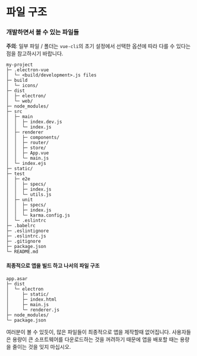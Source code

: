 # 파일 구조

### 개발하면서 볼 수 있는 파일들

**주의**: 일부 파일 / 폴더는 `vue-cli`의 초기 설정에서 선택한 옵션에 따라 다를 수 있다는 점을 참고하시기 바랍니다.

```
my-project
├─ .electron-vue
│  └─ <build/development>.js files
├─ build
│  └─ icons/
├─ dist
│  ├─ electron/
│  └─ web/
├─ node_modules/
├─ src
│  ├─ main
│  │  ├─ index.dev.js
│  │  └─ index.js
│  ├─ renderer
│  │  ├─ components/
│  │  ├─ router/
│  │  ├─ store/
│  │  ├─ App.vue
│  │  └─ main.js
│  └─ index.ejs
├─ static/
├─ test
│  ├─ e2e
│  │  ├─ specs/
│  │  ├─ index.js
│  │  └─ utils.js
│  ├─ unit
│  │  ├─ specs/
│  │  ├─ index.js
│  │  └─ karma.config.js
│  └─ .eslintrc
├─ .babelrc
├─ .eslintignore
├─ .eslintrc.js
├─ .gitignore
├─ package.json
└─ README.md
```

#### 최종적으로 앱을 빌드 하고 나서의 파일 구조

```
app.asar
├─ dist
│  └─ electron
│     ├─ static/
│     ├─ index.html
│     ├─ main.js
│     └─ renderer.js
├─ node_modules/
└─ package.json
```

여러분이 볼 수 있듯이, 많은 파일들이 최종적으로 앱을 제작할때 없어집니다. 사용자들은 용량이 큰 소프트웨어를 다운로드하는 것을 꺼려하기 때문에 앱을 배포할 때는 용량을 줄이는 것을 잊지 마십시오.